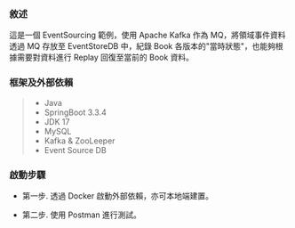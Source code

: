 
<h3>敘述</h3>
這是一個 EventSourcing 範例，使用 Apache Kafka 作為 MQ，將領域事件資料透過 MQ 存放至 EventStoreDB 中，紀錄 Book 各版本的"當時狀態"，也能夠根據需要對資料進行 Replay 回復至當前的 Book 資料。

<h3>框架及外部依賴</h3>

>* Java
>* SpringBoot 3.3.4
>* JDK 17
>* MySQL
>* Kafka & ZooLeeper 
>* Event Source DB

<h3>啟動步驟</h3>

* 第一步. 透過 Docker 啟動外部依賴，亦可本地端建置。

* 第二步. 使用 Postman 進行測試。
